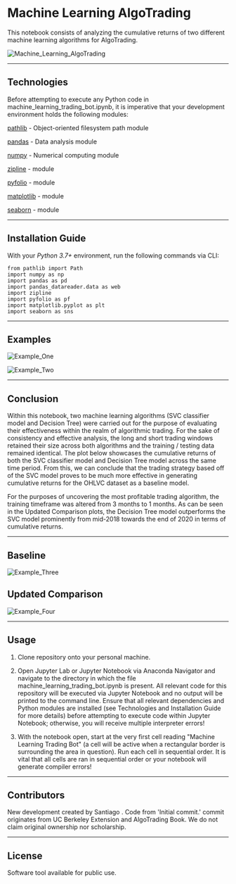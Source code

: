 # Machine Learning AlgoTrading

This notebook consists of analyzing the cumulative returns of two different machine learning algorithms for AlgoTrading.

![Machine_Learning_AlgoTrading]()

---

## Technologies

Before attempting to execute any Python code in machine_learning_trading_bot.ipynb, it is imperative that your development environment holds the following modules:

[pathlib](https://docs.python.org/3/library/pathlib.html) - Object-oriented filesystem path module

[pandas](https://pandas.pydata.org/pandas-docs/stable/) - Data analysis module

[numpy](https://numpy.org/install/) - Numerical computing module

[zipline]() -  module

[pyfolio]() - module

[matplotlib]() -  module

[seaborn]() -  module

---

## Installation Guide

With your _Python 3.7+_ environment, run the following commands via CLI:

```
from pathlib import Path
import numpy as np
import pandas as pd
import pandas_datareader.data as web
import zipline
import pyfolio as pf
import matplotlib.pyplot as plt
import seaborn as sns

```

---

## Examples

![Example_One]()

![Example_Two]()

---

## Conclusion

Within this notebook, two machine learning algorithms (SVC classifier model and Decision Tree) were carried out for the purpose of evaluating their effectiveness within the realm of algorithmic trading. For the sake of consistency and effective analysis, the long and short trading windows retained their size across both algorithms and the training / testing data remained identical. The plot below showcases the cumulative returns of both the SVC classifier model and Decision Tree model across the same time period. From this, we can conclude that the trading strategy based off of the SVC model proves to be much more effective in generating cumulative returns for the OHLVC dataset as a baseline model.

For the purposes of uncovering the most profitable trading algorithm, the training timeframe was altered from 3 months to 1 months. As can be seen in the Updated Comparison plots, the Decision Tree model outperforms the SVC model prominently from mid-2018 towards the end of 2020 in terms of cumulative returns.

---

## Baseline

![Example_Three]()


## Updated Comparison

![Example_Four]()

---

## Usage

1. Clone repository onto your personal machine.

2. Open Jupyter Lab or Jupyter Notebook via Anaconda Navigator and navigate to the directory in which the file machine_learning_trading_bot.ipynb is present. All relevant code for this repository will be executed via Jupyter Notebook and no output will be printed to the command line. Ensure that all relevant dependencies and Python modules are installed (see Technologies and Installation Guide for more details) before attempting to execute code within Jupyter Notebook; otherwise, you will receive multiple interpreter errors!

3. With the notebook open, start at the very first cell reading "Machine Learning Trading Bot" (a cell will be active when a rectangular border is surrounding the area in question). Run each cell in sequential order. It is vital that all cells are ran in sequential order or your notebook will generate compiler errors!

---

## Contributors

New development created by Santiago . Code from 'Initial commit.' commit originates from UC Berkeley Extension and AlgoTrading Book.  We do not claim original ownership nor scholarship.

---

## License

Software tool available for public use. 
